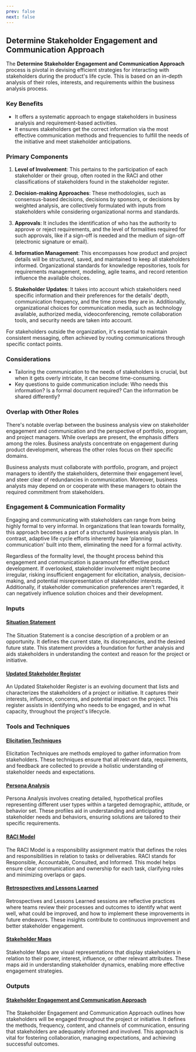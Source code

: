 ```yaml
---
prev: false
next: false
---
```


## Determine Stakeholder Engagement and Communication Approach

The **Determine Stakeholder Engagement and Communication Approach** process is pivotal in devising efficient strategies for interacting with stakeholders during the product's life cycle. This is based on an in-depth analysis of their roles, interests, and requirements within the business analysis process.

### Key Benefits

- It offers a systematic approach to engage stakeholders in business analysis and requirement-based activities.
- It ensures stakeholders get the correct information via the most effective communication methods and frequencies to fulfill the needs of the initiative and meet stakeholder anticipations.

### Primary Components

1. **Level of Involvement**: This pertains to the participation of each stakeholder or their group, often rooted in the RACI and other classifications of stakeholders found in the stakeholder register.

2. **Decision-making Approaches**: These methodologies, such as consensus-based decisions, decisions by sponsors, or decisions by weighted analysis, are collectively formulated with inputs from stakeholders while considering organizational norms and standards.

3. **Approvals**: It includes the identification of who has the authority to approve or reject requirements, and the level of formalities required for such approvals, like if a sign-off is needed and the medium of sign-off (electronic signature or email).

4. **Information Management**: This encompasses how product and project details will be structured, saved, and maintained to keep all stakeholders informed. Organizational standards for knowledge repositories, tools for requirements management, modeling, agile teams, and record retention influence the available choices.

5. **Stakeholder Updates**: It takes into account which stakeholders need specific information and their preferences for the details' depth, communication frequency, and the time zones they are in. Additionally, organizational choices for communication media, such as technology available, authorized media, videoconferencing, remote collaboration tools, and security needs are taken into account.

For stakeholders outside the organization, it's essential to maintain consistent messaging, often achieved by routing communications through specific contact points.

### Considerations

- Tailoring the communication to the needs of stakeholders is crucial, but when it gets overly intricate, it can become time-consuming.
- Key questions to guide communication include: Who needs this information? Is a formal document required? Can the information be shared differently?

### Overlap with Other Roles

There's notable overlap between the business analysis view on stakeholder engagement and communication and the perspective of portfolio, program, and project managers. While overlaps are present, the emphasis differs among the roles. Business analysts concentrate on engagement during product development, whereas the other roles focus on their specific domains.

Business analysts must collaborate with portfolio, program, and project managers to identify the stakeholders, determine their engagement level, and steer clear of redundancies in communication. Moreover, business analysts may depend on or cooperate with these managers to obtain the required commitment from stakeholders.

### Engagement & Communication Formality

Engaging and communicating with stakeholders can range from being highly formal to very informal. In organizations that lean towards formality, this approach becomes a part of a structured business analysis plan. In contrast, adaptive life cycle efforts inherently have 'planning communication' built into them, eliminating the need for a formal activity.

Regardless of the formality level, the thought process behind this engagement and communication is paramount for effective product development. If overlooked, stakeholder involvement might become irregular, risking insufficient engagement for elicitation, analysis, decision-making, and potential misrepresentation of stakeholder interests. Additionally, if stakeholder communication preferences aren't regarded, it can negatively influence solution choices and their development.

### Inputs

#### [Situation Statement](/content/gist/business-analysis/inputs-outputs/assessment-of-business-value.md)

The Situation Statement is a concise description of a problem or an opportunity. It defines the current state, its discrepancies, and the desired future state. This statement provides a foundation for further analysis and aids stakeholders in understanding the context and reason for the project or initiative.

#### [Updated Stakeholder Register](/content/gist/business-analysis/inputs-outputs/assessment-of-business-value.md)

An Updated Stakeholder Register is an evolving document that lists and characterizes the stakeholders of a project or initiative. It captures their interests, influence, concerns, and potential impact on the project. This register assists in identifying who needs to be engaged, and in what capacity, throughout the project's lifecycle.

### Tools and Techniques

#### [Elicitation Techniques](/content/gist/business-analysis/tools-techniques/benchmarking.md)

Elicitation Techniques are methods employed to gather information from stakeholders. These techniques ensure that all relevant data, requirements, and feedback are collected to provide a holistic understanding of stakeholder needs and expectations.

#### [Persona Analysis](/content/gist/business-analysis/tools-techniques/benchmarking.md)

Persona Analysis involves creating detailed, hypothetical profiles representing different user types within a targeted demographic, attitude, or behavior set. These profiles aid in understanding and anticipating stakeholder needs and behaviors, ensuring solutions are tailored to their specific requirements.

#### [RACI Model](/content/gist/business-analysis/tools-techniques/benchmarking.md)

The RACI Model is a responsibility assignment matrix that defines the roles and responsibilities in relation to tasks or deliverables. RACI stands for Responsible, Accountable, Consulted, and Informed. This model helps ensure clear communication and ownership for each task, clarifying roles and minimizing overlaps or gaps.

#### [Retrospectives and Lessons Learned](/content/gist/business-analysis/tools-techniques/benchmarking.md)

Retrospectives and Lessons Learned sessions are reflective practices where teams review their processes and outcomes to identify what went well, what could be improved, and how to implement these improvements in future endeavors. These insights contribute to continuous improvement and better stakeholder engagement.

#### [Stakeholder Maps](/content/gist/business-analysis/tools-techniques/benchmarking.md)

Stakeholder Maps are visual representations that display stakeholders in relation to their power, interest, influence, or other relevant attributes. These maps aid in understanding stakeholder dynamics, enabling more effective engagement strategies.

### Outputs

#### [Stakeholder Engagement and Communication Approach](/content/gist/business-analysis/inputs-outputs/assessment-of-business-value.md)

The Stakeholder Engagement and Communication Approach outlines how stakeholders will be engaged throughout the project or initiative. It defines the methods, frequency, content, and channels of communication, ensuring that stakeholders are adequately informed and involved. This approach is vital for fostering collaboration, managing expectations, and achieving successful outcomes.
